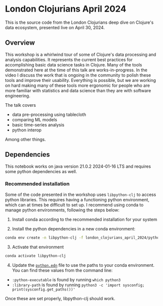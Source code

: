 # London Clojurians April 2024

This is the source code from the London Clojurians deep dive on Clojure's data ecosystem, presented live on April 30, 2024.

## Overview

This workshop is a whirlwind tour of some of Clojure's data processing and analysis capabilities. It represents the current best practices for accomplishing basic data science tasks in Clojure. Many of the tools demonstrated here at the time of this talk are works-in-progress. In the video I discuss the work that is ongoing in the community to polish these tools and improve their usability. Everything is possible, but we are working on hard making many of these tools more ergonomic for people who are more familiar with statistics and data science than they are with software engineering.

The talk covers
- data pre-processing using tablecloth
- comparing ML models
- basic time-series analysis
- python interop

Among other things.

## Dependencies

This notebook works on java version 21.0.2 2024-01-16 LTS and requires some python dependencies as well.

### Recommended installation

Some of the code presented in the workshop uses `libpython-clj` to access python libraries. This requires having a functioning python environment, which can at times be difficult to set up. I recommend using conda to manage python environments, following the steps below:

1. Install conda according to the recommended installation for your system

2. Install the python dependencies in a new conda environment:

```bash
conda env create -n libpython-clj -f london_clojurians_april_2024/python-env.yml
```

3. Activate that environment

```bash
conda activate libpython-clj
```

4. Update the [`python.edn`](./python.edn) file to use the paths to your conda environment. You can find these values from the command line:

- `:python-executable` is found by running `which python3`
- `:library-path` is found by running `python3 -c 'import sysconfig; print(sysconfig.get_paths())'`

Once these are set properly, libpython-clj should work.



<!-- The notebook for this workshop has some dependencies that do not work on Apple chips. If you are following along using an Apple system with an M1/M2 chip, you will need to install a x64 JVM and set `JAVA_HOME` to its home path. I recommend using `jabba` to manage multiple JVM installations. -->
